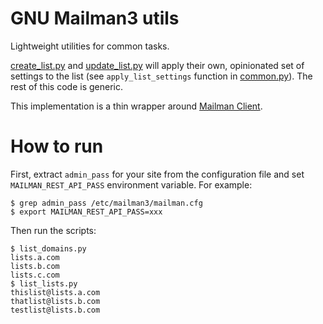 # GNU Mailman3 utils

Lightweight utilities for common tasks.

[create_list.py](create_list.py) and [update_list.py](update_list.py) will apply their own, opinionated set of settings to the list (see `apply_list_settings` function in [common.py](common.py)). The rest of this code is generic.

This implementation is a thin wrapper around [Mailman Client](https://docs.mailman3.org/projects/mailmanclient/en/latest/).

# How to run

First, extract `admin_pass` for your site from the configuration file and set `MAILMAN_REST_API_PASS` environment variable. For example:

```shell
$ grep admin_pass /etc/mailman3/mailman.cfg
$ export MAILMAN_REST_API_PASS=xxx
```

Then run the scripts:

```shell
$ list_domains.py
lists.a.com
lists.b.com
lists.c.com
$ list_lists.py
thislist@lists.a.com
thatlist@lists.b.com
testlist@lists.b.com
```
